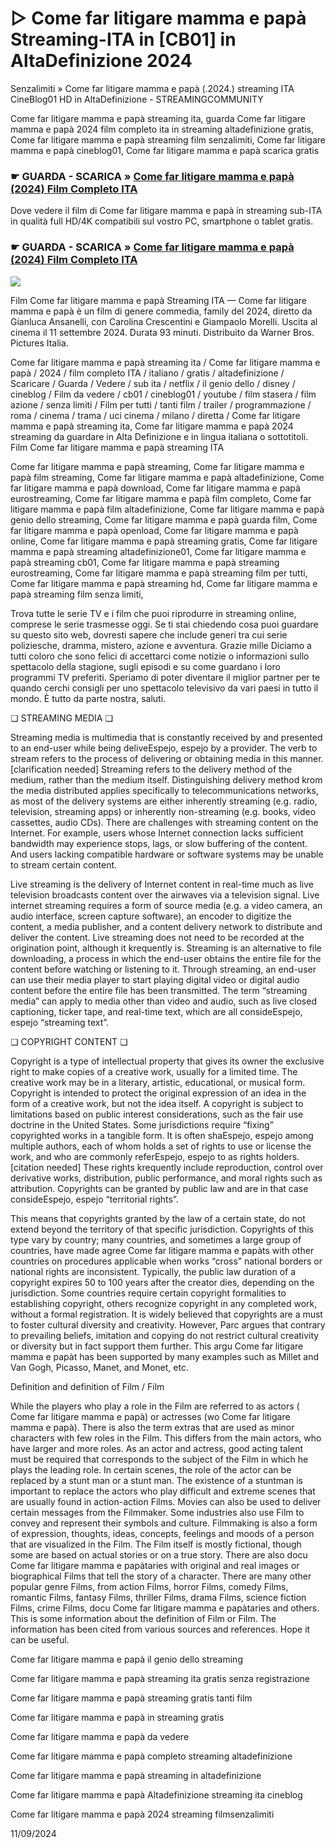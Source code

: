 # ▷ Come far litigare mamma e papà Streaming-ITA in [CB01] in AltaDefinizione 2024

Senzalimiti » Come far litigare mamma e papà (.2024.) streaming ITA CineBlog01 HD in AltaDefinizione - STREAMINGCOMMUNITY

Come far litigare mamma e papà streaming ita, guarda Come far litigare mamma e papà 2024 film completo ita in streaming altadefinizione gratis, Come far litigare mamma e papà streaming film senzalimiti, Come far litigare mamma e papà cineblog01, Come far litigare mamma e papà scarica gratis

### ☛ GUARDA - SCARICA » [Come far litigare mamma e papà (2024) Film Completo ITA](https://t.co/oLTInaZFTC)

Dove vedere il film di Come far litigare mamma e papà in streaming sub-ITA in qualità full HD/4K compatibili sul vostro PC, smartphone o tablet gratis.

### ☛ GUARDA - SCARICA » [Come far litigare mamma e papà (2024) Film Completo ITA](https://t.co/oLTInaZFTC)

<p dir="auto"><a href="https://t.co/oLTInaZFTC" title="HDPLAY" rel="nofollow"><img src="https://i.imgur.com/jhNGoEt.gif" style="max-width: 100%;"></a></p>

Film Come far litigare mamma e papà Streaming ITA — Come far litigare mamma e papà è un film di genere commedia, family del 2024, diretto da Gianluca Ansanelli, con Carolina Crescentini e Giampaolo Morelli. Uscita al cinema il 11 settembre 2024. Durata 93 minuti. Distribuito da Warner Bros. Pictures Italia.

Come far litigare mamma e papà streaming ita / Come far litigare mamma e papà / 2024 / film completo ITA / italiano / gratis / altadefinizione / Scaricare / Guarda / Vedere / sub ita / netflix / il genio dello / disney / cineblog / Film da vedere / cb01 / cineblog01 / youtube / film stasera / film azione / senza limiti / Film per tutti / tanti film / trailer / programmazione / roma / cinema / trama / uci cinema / milano / diretta / Come far litigare mamma e papà streaming ita, Come far litigare mamma e papà 2024 streaming da guardare in Alta Definizione e in lingua italiana o sottotitoli. Film Come far litigare mamma e papà streaming ITA

Come far litigare mamma e papà streaming, Come far litigare mamma e papà film streaming, Come far litigare mamma e papà altadefinizione, Come far litigare mamma e papà download, Come far litigare mamma e papà eurostreaming, Come far litigare mamma e papà film completo, Come far litigare mamma e papà film altadefinizione, Come far litigare mamma e papà genio dello streaming, Come far litigare mamma e papà guarda film, Come far litigare mamma e papà openload, Come far litigare mamma e papà online, Come far litigare mamma e papà streaming gratis, Come far litigare mamma e papà streaming altadefinizione01, Come far litigare mamma e papà streaming cb01, Come far litigare mamma e papà streaming eurostreaming, Come far litigare mamma e papà streaming film per tutti, Come far litigare mamma e papà streaming hd, Come far litigare mamma e papà streaming film senza limiti,

Trova tutte le serie TV e i film che puoi riprodurre in streaming online, comprese le serie trasmesse oggi. Se ti stai chiedendo cosa puoi guardare su questo sito web, dovresti sapere che include generi tra cui serie poliziesche, dramma, mistero, azione e avventura. Grazie mille Diciamo a tutti coloro che sono felici di accettarci come notizie o informazioni sullo spettacolo della stagione, sugli episodi e su come guardano i loro programmi TV preferiti. Speriamo di poter diventare il miglior partner per te quando cerchi consigli per uno spettacolo televisivo da vari paesi in tutto il mondo. È tutto da parte nostra, saluti.

❏ STREAMING MEDIA ❏

Streaming media is multimedia that is constantly received by and presented to an end-user while being deliveEspejo, espejo by a provider. The verb to stream refers to the process of delivering or obtaining media in this manner.[clarification needed] Streaming refers to the delivery method of the medium, rather than the medium itself. Distinguishing delivery method krom the media distributed applies specifically to telecommunications networks, as most of the delivery systems are either inherently streaming (e.g. radio, television, streaming apps) or inherently non-streaming (e.g. books, video cassettes, audio CDs). There are challenges with streaming content on the Internet. For example, users whose Internet connection lacks sufficient bandwidth may experience stops, lags, or slow buffering of the content. And users lacking compatible hardware or software systems may be unable to stream certain content.

Live streaming is the delivery of Internet content in real-time much as live television broadcasts content over the airwaves via a television signal. Live internet streaming requires a form of source media (e.g. a video camera, an audio interface, screen capture software), an encoder to digitize the content, a media publisher, and a content delivery network to distribute and deliver the content. Live streaming does not need to be recorded at the origination point, although it krequently is. Streaming is an alternative to file downloading, a process in which the end-user obtains the entire file for the content before watching or listening to it. Through streaming, an end-user can use their media player to start playing digital video or digital audio content before the entire file has been transmitted. The term “streaming media” can apply to media other than video and audio, such as live closed captioning, ticker tape, and real-time text, which are all consideEspejo, espejo “streaming text”.

❏ COPYRIGHT CONTENT ❏

Copyright is a type of intellectual property that gives its owner the exclusive right to make copies of a creative work, usually for a limited time. The creative work may be in a literary, artistic, educational, or musical form. Copyright is intended to protect the original expression of an idea in the form of a creative work, but not the idea itself. A copyright is subject to limitations based on public interest considerations, such as the fair use doctrine in the United States. Some jurisdictions require “fixing” copyrighted works in a tangible form. It is often shaEspejo, espejo among multiple authors, each of whom holds a set of rights to use or license the work, and who are commonly referEspejo, espejo to as rights holders.[citation needed] These rights krequently include reproduction, control over derivative works, distribution, public performance, and moral rights such as attribution. Copyrights can be granted by public law and are in that case consideEspejo, espejo “territorial rights”.

This means that copyrights granted by the law of a certain state, do not extend beyond the territory of that specific jurisdiction. Copyrights of this type vary by country; many countries, and sometimes a large group of countries, have made agree Come far litigare mamma e papàts with other countries on procedures applicable when works “cross” national borders or national rights are inconsistent. Typically, the public law duration of a copyright expires 50 to 100 years after the creator dies, depending on the jurisdiction. Some countries require certain copyright formalities to establishing copyright, others recognize copyright in any completed work, without a formal registration. It is widely believed that copyrights are a must to foster cultural diversity and creativity. However, Parc argues that contrary to prevailing beliefs, imitation and copying do not restrict cultural creativity or diversity but in fact support them further. This argu Come far litigare mamma e papàt has been supported by many examples such as Millet and Van Gogh, Picasso, Manet, and Monet, etc.

Definition and definition of Film / Film

While the players who play a role in the Film are referred to as actors ( Come far litigare mamma e papà) or actresses (wo Come far litigare mamma e papà). There is also the term extras that are used as minor characters with few roles in the Film. This differs from the main actors, who have larger and more roles. As an actor and actress, good acting talent must be required that corresponds to the subject of the Film in which he plays the leading role. In certain scenes, the role of the actor can be replaced by a stunt man or a stunt man. The existence of a stuntman is important to replace the actors who play difficult and extreme scenes that are usually found in action-action Films. Movies can also be used to deliver certain messages from the Filmmaker. Some industries also use Film to convey and represent their symbols and culture. Filmmaking is also a form of expression, thoughts, ideas, concepts, feelings and moods of a person that are visualized in the Film. The Film itself is mostly fictional, though some are based on actual stories or on a true story. There are also docu Come far litigare mamma e papàtaries with original and real images or biographical Films that tell the story of a character. There are many other popular genre Films, from action Films, horror Films, comedy Films, romantic Films, fantasy Films, thriller Films, drama Films, science fiction Films, crime Films, docu Come far litigare mamma e papàtaries and others. This is some information about the definition of Film or Film. The information has been cited from various sources and references. Hope it can be useful.

Come far litigare mamma e papà il genio dello streaming

Come far litigare mamma e papà streaming ita gratis senza registrazione

Come far litigare mamma e papà streaming gratis tanti film

Come far litigare mamma e papà in streaming gratis

Come far litigare mamma e papà da vedere

Come far litigare mamma e papà completo streaming altadefinizione

Come far litigare mamma e papà streaming in altadefinizione

Come far litigare mamma e papà Altadefinizione streaming ita cineblog

Come far litigare mamma e papà 2024 streaming filmsenzalimiti

11/09/2024
